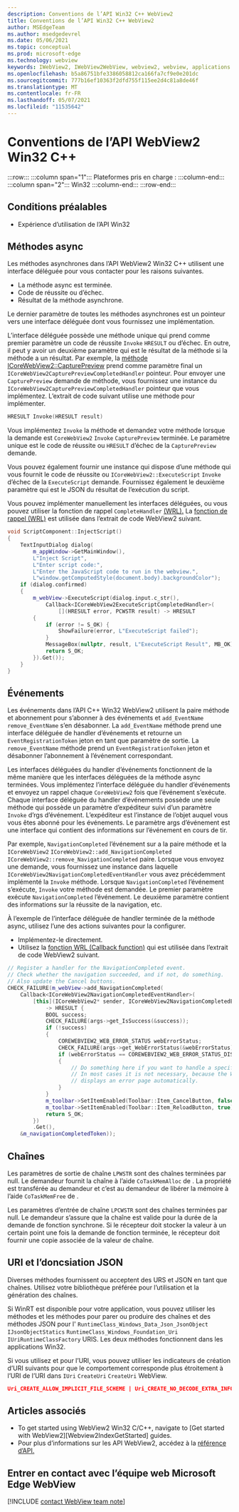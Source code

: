 ```yaml
---
description: Conventions de l’API Win32 C++ WebView2
title: Conventions de l’API Win32 C++ WebView2
author: MSEdgeTeam
ms.author: msedgedevrel
ms.date: 05/06/2021
ms.topic: conceptual
ms.prod: microsoft-edge
ms.technology: webview
keywords: IWebView2, IWebView2WebView, webview2, webview, applications wpf, wpf, edge, ICoreWebView2, ICoreWebView2Host, contrôle de navigateur, edge html
ms.openlocfilehash: b5a86751bfe3386058812ca166fa7cf9e0e201dc
ms.sourcegitcommit: 777b16ef10363f2dfd755f115ee2d4c81a8de46f
ms.translationtype: MT
ms.contentlocale: fr-FR
ms.lasthandoff: 05/07/2021
ms.locfileid: "11535642"
---
```

# <a name="win32-c-webview2-api-conventions"></a>Conventions de l’API WebView2 Win32 C++  

:::row:::
   :::column span="1":::
      Plateformes pris en charge :
   :::column-end:::
   :::column span="2":::
      Win32
   :::column-end:::
:::row-end:::  

## <a name="prerequisites"></a>Conditions préalables  

*   Expérience d’utilisation de l’API Win32  

## <a name="async-methods"></a>Méthodes async  

Les méthodes asynchrones dans l’API WebView2 Win32 C++ utilisent une interface déléguée pour vous contacter pour les raisons suivantes.  

*   La méthode async est terminée.  
*   Code de réussite ou d’échec.  
*   Résultat de la méthode asynchrone.  

Le dernier paramètre de toutes les méthodes asynchrones est un pointeur vers une interface déléguée dont vous fournissez une implémentation.  

L’interface déléguée possède une méthode unique qui prend comme premier paramètre un code de réussite `Invoke` `HRESULT` ou d’échec.  En outre, il peut y avoir un deuxième paramètre qui est le résultat de la méthode si la méthode a un résultat.  Par exemple, la [méthode ICoreWebView2::CapturePreview][Webview2ReferenceWin32Icorewebview2CapturePreview] prend comme paramètre final un `ICoreWebView2CapturePreviewCompletedHandler` pointeur.  Pour envoyer une `CapturePreview` demande de méthode, vous fournissez une instance du `ICoreWebView2CapturePreviewCompletedHandler` pointeur que vous implémentez.  L’extrait de code suivant utilise une méthode pour implémenter.  

```cpp
HRESULT Invoke(HRESULT result)
```  

Vous implémentez `Invoke` la méthode et demandez votre méthode lorsque la demande est `CoreWebView2` `Invoke` `CapturePreview` terminée.  Le paramètre unique est le code de réussite ou `HRESULT` d’échec de la `CapturePreview` demande.  

Vous pouvez également fournir une instance qui dispose d’une méthode qui vous fournit le code de réussite ou `ICoreWebView2::ExecuteScript` `Invoke` d’échec de la `ExecuteScript` demande.  Fournissez également le deuxième paramètre qui est le JSON du résultat de l’exécution du script.  

Vous pouvez implémenter manuellement les interfaces déléguées, ou vous pouvez utiliser la fonction de rappel `CompleteHandler` [(WRL).][CppCxWrlCallbackFunction]  La [fonction de rappel (WRL)][CppCxWrlCallbackFunction] est utilisée dans l’extrait de code WebView2 suivant.  

```cpp
void ScriptComponent::InjectScript()
{
    TextInputDialog dialog(
        m_appWindow->GetMainWindow(),
        L"Inject Script",
        L"Enter script code:",
        L"Enter the JavaScript code to run in the webview.",
        L"window.getComputedStyle(document.body).backgroundColor");
    if (dialog.confirmed)
    {
        m_webView->ExecuteScript(dialog.input.c_str(),
            Callback<ICoreWebView2ExecuteScriptCompletedHandler>(
                [](HRESULT error, PCWSTR result) -> HRESULT
        {
            if (error != S_OK) {
                ShowFailure(error, L"ExecuteScript failed");
            }
            MessageBox(nullptr, result, L"ExecuteScript Result", MB_OK);
            return S_OK;
        }).Get());
    }
}
```  

## <a name="events"></a>Événements  

Les événements dans l’API C++ Win32 WebView2 utilisent la paire méthode et abonnement pour s’abonner à des événements et `add_EventName` `remove_EventName` s’en désabonner.  La `add_EventName` méthode prend une interface déléguée de handler d’événements et retourne un `EventRegistrationToken` jeton en tant que paramètre de sortie.  La `remove_EventName` méthode prend un `EventRegistrationToken` jeton et désabonner l’abonnement à l’événement correspondant.  

Les interfaces déléguées du handler d’événements fonctionnent de la même manière que les interfaces déléguées de la méthode async terminées.  Vous implémentez l’interface déléguée du handler d’événements et envoyez un rappel chaque `CoreWebView2` fois que l’événement s’exécute.  Chaque interface déléguée du handler d’événements possède une seule méthode qui possède un paramètre d’expéditeur suivi d’un paramètre `Invoke` d’rgs d’événement.  L’expéditeur est l’instance de l’objet auquel vous vous êtes abonné pour les événements.  Le paramètre args d’événement est une interface qui contient des informations sur l’événement en cours de tir.  

Par exemple, `NavigationCompleted` l’événement sur a la paire méthode et la `ICoreWebView2` `ICoreWebView2::add_NavigationCompleted` `ICoreWebView2::remove_NavigationCompleted` paire.  Lorsque vous envoyez une demande, vous fournissez une instance dans laquelle `ICoreWebView2NavigationCompletedEventHandler` vous avez précédemment implémenté la `Invoke` méthode.  Lorsque `NavigationCompleted` l’événement s’exécute, `Invoke` votre méthode est demandée.  Le premier paramètre exécute `NavigationCompleted` l’événement.  Le deuxième paramètre contient des informations sur la réussite de la navigation, etc.  

À l’exemple de l’interface déléguée de handler terminée de la méthode async, utilisez l’une des actions suivantes pour la configurer.  

*   Implémentez-le directement.  
*   Utilisez la [fonction WRL (Callback function)][CppCxWrlCallbackFunction] qui est utilisée dans l’extrait de code WebView2 suivant.  

<!-- todo:  what is async method completed handler delegate interface?  Is there a shorter name for it?  -->  

```cpp
// Register a handler for the NavigationCompleted event.
// Check whether the navigation succeeded, and if not, do something.
// Also update the Cancel buttons.
CHECK_FAILURE(m_webView->add_NavigationCompleted(
    Callback<ICoreWebView2NavigationCompletedEventHandler>(
        [this](ICoreWebView2* sender, ICoreWebView2NavigationCompletedEventArgs* args)
            -> HRESULT {
            BOOL success;
            CHECK_FAILURE(args->get_IsSuccess(&success));
            if (!success)
            {
                COREWEBVIEW2_WEB_ERROR_STATUS webErrorStatus;
                CHECK_FAILURE(args->get_WebErrorStatus(&webErrorStatus));
                if (webErrorStatus == COREWEBVIEW2_WEB_ERROR_STATUS_DISCONNECTED)
                {
                    // Do something here if you want to handle a specific error case.
                    // In most cases it is not necessary, because the WebView
                    // displays an error page automatically.
                }
            }
            m_toolbar->SetItemEnabled(Toolbar::Item_CancelButton, false);
            m_toolbar->SetItemEnabled(Toolbar::Item_ReloadButton, true);
            return S_OK;
        })
        .Get(),
    &m_navigationCompletedToken));
```  

## <a name="strings"></a>Chaînes  

Les paramètres de sortie de chaîne `LPWSTR` sont des chaînes terminées par null.  Le demandeur fournit la chaîne à l’aide `CoTaskMemAlloc` de .  La propriété est transférée au demandeur et c’est au demandeur de libérer la mémoire à l’aide `CoTaskMemFree` de .  

Les paramètres d’entrée de chaîne `LPCWSTR` sont des chaînes terminées par null.  Le demandeur s’assure que la chaîne est valide pour la durée de la demande de fonction synchrone.  Si le récepteur doit stocker la valeur à un certain point une fois la demande de fonction terminée, le récepteur doit fournir une copie associée de la valeur de chaîne.  

## <a name="uri-and-json-parsing"></a>URI et l’doncsiation JSON  

Diverses méthodes fournissent ou acceptent des URS et JSON en tant que chaînes.  Utilisez votre bibliothèque préférée pour l’utilisation et la génération des chaînes.  

Si WinRT est disponible pour votre application, vous pouvez utiliser les méthodes et les méthodes pour parer ou produire des chaînes et des méthodes JSON pour l' `RuntimeClass_Windows_Data_Json_JsonObject` `IJsonObjectStatics` `RuntimeClass_Windows_Foundation_Uri` `IUriRuntimeClassFactory` URIS.  Les deux méthodes fonctionnent dans les applications Win32.  

Si vous utilisez et pour l’URI, vous pouvez utiliser les indicateurs de création d’URI suivants pour que le comportement corresponde plus étroitement à l’URI de l’URI dans `IUri` `CreateUri` `CreateUri` WebView.  

```json
Uri_CREATE_ALLOW_IMPLICIT_FILE_SCHEME | Uri_CREATE_NO_DECODE_EXTRA_INFO
```  

## <a name="see-also"></a>Articles associés  

*   To get started using WebView2 Win32 C/C++, navigate to [Get started with WebView2][Webview2IndexGetStarted] guides.  
*   Pour plus d’informations sur les API WebView2, accédez à la [référence d’API.][DotnetApiMicrosoftWebWebview2WpfWebview2]  

## <a name="getting-in-touch-with-the-microsoft-edge-webview-team"></a>Entrer en contact avec l’équipe web Microsoft Edge WebView  

[!INCLUDE [contact WebView team note](../includes/contact-webview-team-note.md)]  

<!-- links -->  

[Webview2GetStartedWin32]: ../get-started/win32.md "Commencer à prendre en | WebView2 Documents Microsoft"  

[Webview2ReferenceWin32Icorewebview2CapturePreview]: /microsoft-edge/webview2/reference/win32/icorewebview2#capturepreview "CapturePreview - interface ICoreWebView2 | Documents Microsoft"  

[CppCxWrlCallbackFunction]: /cpp/cppcx/wrl/callback-function-wrl "Callback Function (WRL) | Documents Microsoft"  

[DotnetApiMicrosoftWebWebview2WpfWebview2]: /dotnet/api/microsoft.web.webview2.wpf.webview2 "Classe WebView2 | Documents Microsoft"  
